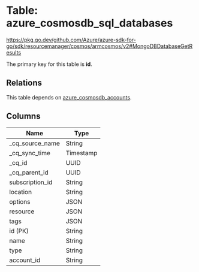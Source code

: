 # Table: azure_cosmosdb_sql_databases

https://pkg.go.dev/github.com/Azure/azure-sdk-for-go/sdk/resourcemanager/cosmos/armcosmos/v2#MongoDBDatabaseGetResults

The primary key for this table is **id**.

## Relations
This table depends on [azure_cosmosdb_accounts](azure_cosmosdb_accounts.md).


## Columns
| Name          | Type          |
| ------------- | ------------- |
|_cq_source_name|String|
|_cq_sync_time|Timestamp|
|_cq_id|UUID|
|_cq_parent_id|UUID|
|subscription_id|String|
|location|String|
|options|JSON|
|resource|JSON|
|tags|JSON|
|id (PK)|String|
|name|String|
|type|String|
|account_id|String|